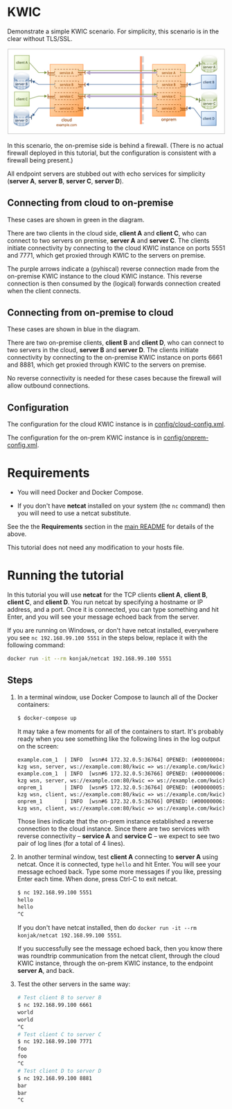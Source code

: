 # KWIC

Demonstrate a simple KWIC scenario. For simplicity, this scenario is in the clear without TLS/SSL.

![KWIC](img/kwic-no-tls.jpg)

In this scenario, the on-premise side is behind a firewall. (There is no actual firewall deployed in this tutorial, but the configuration is consistent with a firewall being present.)

All endpoint servers are stubbed out with echo services for simplicity (**server A**, **server B**, **server C**, **server D**).

## Connecting from cloud to on-premise

These cases are shown in green in the diagram.

There are two clients in the cloud side, **client A** and **client C**, who can connect to two servers on premise, **server A** and **server C**. The clients initiate connectivity by connecting to the cloud KWIC instance on ports 5551 and 7771, which get proxied through KWIC to the servers on premise.

The purple arrows indicate a (pyhiscal) reverse connection made from the on-premise KWIC instance to the cloud KWIC instance. This reverse connection is then consumed by the (logical) forwards connection created when the client connects.

## Connecting from on-premise to cloud

These cases are shown in blue in the diagram.

There are two on-premise clients, **client B** and **client D**, who can connect to two servers in the cloud, **server B** and **server D**. The clients initiate connectivity by connecting to the on-premise KWIC instance on ports 6661 and 8881, which get proxied through KWIC to the servers on premise.

No reverse connectivity is needed for these cases because the firewall will allow outbound connections.

## Configuration

The configuration for the cloud KWIC instance is in [config/cloud-config.xml](config/cloud-config.xml).

The configuration for the on-prem KWIC instance is in [config/onprem-config.xml](config/onprem-config.xml).

# Requirements

* You will need Docker and Docker Compose.

* If you don't have **netcat** installed on your system (the `nc` command) then you will need to use a netcat substitute.

See the the **Requirements** section in the [main README](../../README.md) for details of the above.

This tutorial does not need any modification to your hosts file.

# Running the tutorial

In this tutorial you will use **netcat** for the TCP clients **client A**, **client B**, **client C**, and **client D**. You run netcat by specifying a hostname or IP address, and a port. Once it is connected, you can type something and hit Enter, and you will see your message echoed back from the server.

If you are running on Windows, or don't have netcat installed, everywhere you see `nc 192.168.99.100 5551` in the steps below, replace it with the following command:

```bash
docker run -it --rm konjak/netcat 192.168.99.100 5551
```

## Steps

1. In a terminal window, use Docker Compose to launch all of the Docker containers:

    ```bash
    $ docker-compose up
    ```

    It may take a few moments for all of the containers to start. It's probably ready when you see something like the following lines in the log output on the screen:

    ```
    example.com_1  | INFO  [wsn#4 172.32.0.5:36764] OPENED: (#00000004: kzg wsn, server, ws://example.com:80/kwic => ws://example.com/kwic)
    example.com_1  | INFO  [wsn#6 172.32.0.5:36766] OPENED: (#00000006: kzg wsn, server, ws://example.com:80/kwic => ws://example.com/kwic)
    onprem_1       | INFO  [wsn#5 172.32.0.5:36764] OPENED: (#00000005: kzg wsn, client, ws://example.com:80/kwic => ws://example.com/kwic)
    onprem_1       | INFO  [wsn#6 172.32.0.5:36766] OPENED: (#00000006: kzg wsn, client, ws://example.com:80/kwic => ws://example.com/kwic)
    ```

    Those lines indicate that the on-prem instance established a reverse connection to the cloud instance. Since there are two services with reverse connectivity – **service A** and **service C** – we expect to see two pair of log lines (for a total of 4 lines).

1. In another terminal window, test **client A** connecting to **server A** using netcat. Once it is connected, type `hello` and hit Enter. You will see your message echoed back. Type some more messages if you like, pressing Enter each time. When done, press Ctrl-C to exit netcat.

    ```bash
    $ nc 192.168.99.100 5551
    hello
    hello
    ^C
    ```

    If you don't have netcat installed, then do `docker run -it --rm konjak/netcat 192.168.99.100 5551`.

    If you successfully see the message echoed back, then you know there was roundtrip communication from the netcat client, through the cloud KWIC instance, through the on-prem KWIC instance, to the endpoint **server A**, and back.

1. Test the other servers in the same way:

    ```bash
    # Test client B to server B
    $ nc 192.168.99.100 6661
    world
    world
    ^C
    # Test client C to server C
    $ nc 192.168.99.100 7771
    foo
    foo
    ^C
    # Test client D to server D
    $ nc 192.168.99.100 8881
    bar
    bar
    ^C
    ```

